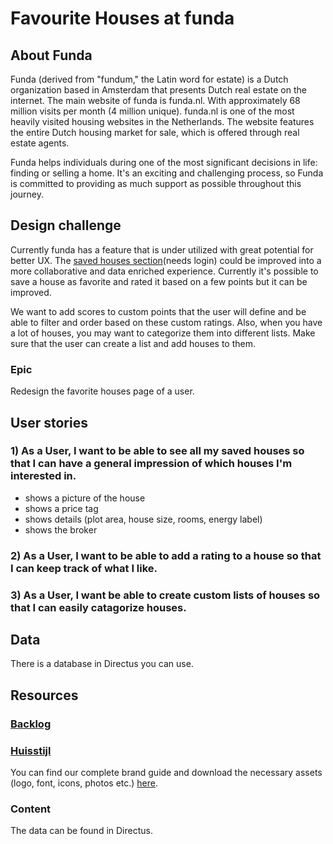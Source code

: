 # Favourite Houses at funda

## About Funda

Funda (derived from "fundum," the Latin word for estate) is a Dutch organization based in Amsterdam that presents Dutch real estate on the internet. The main website of funda is funda.nl. With approximately 68 million visits per month (4 million unique). funda.nl is one of the most heavily visited housing websites in the Netherlands. The website features the entire Dutch housing market for sale, which is offered through real estate agents.

Funda helps individuals during one of the most significant decisions in life: finding or selling a home. It's an exciting and challenging process, so Funda is committed to providing as much support as possible throughout this journey.

## Design challenge

Currently funda has a feature that is under utilized with great potential for better UX. The [saved houses section](https://www.funda.nl/en/mijn/bewaard/)(needs login) could be improved into a more collaborative and data enriched experience. Currently it's possible to save a house as favorite and rated it based on a few points but it can be improved.

We want to add scores to custom points that the user will define and be able to filter and order based on these custom ratings. Also, when you have a lot of houses, you may want to categorize them into different lists. Make sure that the user can create a list and add houses to them.

### Epic
Redesign the favorite houses page of a user.

## User stories

### 1) As a User, I want to be able to see all my saved houses so that I can have a general impression of which houses I'm interested in.
  * shows a picture of the house
  * shows a price tag
  * shows details (plot area, house size, rooms, energy label)
  * shows the broker

### 2) As a User, I want to be able to add a rating to a house so that I can keep track of what I like.

### 3) As a User, I want be able to create custom lists of houses so that I can easily catagorize houses.

## Data

There is a database in Directus you can use.

## Resources

### [Backlog](https://github.com/orgs/fdnd-agency/projects/21/views/2)

### [Huisstijl](https://brand.funda.nl/)  
You can find our complete brand guide and download the necessary assets (logo, font, icons, photos etc.) [here](https://brand.funda.nl/).

### Content
The data can be found in Directus.
